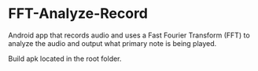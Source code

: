 # FFT-Analyze-Record
Android app that records audio and uses a Fast Fourier Transform (FFT) to analyze the audio and output what primary note is being played.

Build apk located in the root folder.
